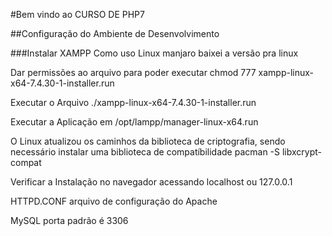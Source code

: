 #Bem vindo ao CURSO DE PHP7

##Configuração do Ambiente de Desenvolvimento

###Instalar XAMPP
Como uso Linux manjaro baixei a versão pra linux

Dar permissões ao arquivo para poder executar
chmod 777 xampp-linux-x64-7.4.30-1-installer.run

Executar o Arquivo
./xampp-linux-x64-7.4.30-1-installer.run

Executar a Aplicação em
/opt/lampp/manager-linux-x64.run

O Linux atualizou os caminhos da biblioteca de criptografia,
sendo necessário instalar uma biblioteca de compatíbilidade
pacman -S libxcrypt-compat

Verificar a Instalação no navegador acessando
localhost ou 127.0.0.1


HTTPD.CONF arquivo de configuração do Apache

MySQL porta padrão é 3306

